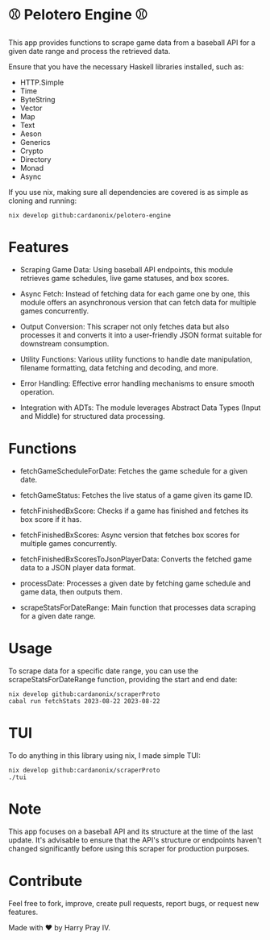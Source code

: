 # ⚾ Pelotero Engine ⚾

This app provides functions to scrape game data from a baseball API for a given date range and process the retrieved data.

Ensure that you have the necessary Haskell libraries installed, such as:

- HTTP.Simple
- Time
- ByteString
- Vector
- Map
- Text
- Aeson
- Generics
- Crypto
- Directory
- Monad
- Async

If you use nix, making sure all dependencies are covered is as simple as cloning and running:
```
nix develop github:cardanonix/pelotero-engine
```


# Features
- Scraping Game Data: Using baseball API endpoints, this module retrieves game schedules, live game statuses, and box scores.

- Async Fetch: Instead of fetching data for each game one by one, this module offers an asynchronous version that can fetch data for multiple games concurrently.

- Output Conversion: This scraper not only fetches data but also processes it and converts it into a user-friendly JSON format suitable for downstream consumption.

- Utility Functions: Various utility functions to handle date manipulation, filename formatting, data fetching and decoding, and more.

- Error Handling: Effective error handling mechanisms to ensure smooth operation.

- Integration with ADTs: The module leverages Abstract Data Types (Input and Middle) for structured data processing.

# Functions
- fetchGameScheduleForDate: Fetches the game schedule for a given date.

- fetchGameStatus: Fetches the live status of a game given its game ID.

- fetchFinishedBxScore: Checks if a game has finished and fetches its box score if it has.

- fetchFinishedBxScores: Async version that fetches box scores for multiple games concurrently.

- fetchFinishedBxScoresToJsonPlayerData: Converts the fetched game data to a JSON player data format.

- processDate: Processes a given date by fetching game schedule and game data, then outputs them.

- scrapeStatsForDateRange: Main function that processes data scraping for a given date range.


# Usage
To scrape data for a specific date range, you can use the scrapeStatsForDateRange function, providing the start and end date:

```
nix develop github:cardanonix/scraperProto
cabal run fetchStats 2023-08-22 2023-08-22
```

# TUI
To do anything in this library using nix, I made simple TUI:

```
nix develop github:cardanonix/scraperProto
./tui
```

# Note
This app focuses on a baseball API and its structure at the time of the last update. It's advisable to ensure that the API's structure or endpoints haven't changed significantly before using this scraper for production purposes.

# Contribute
Feel free to fork, improve, create pull requests, report bugs, or request new features.

Made with ❤️ by Harry Pray IV.
